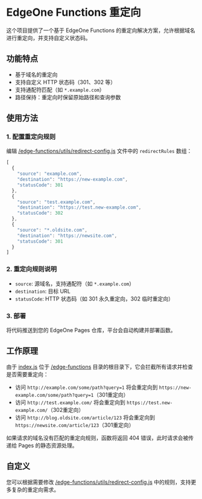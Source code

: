# EdgeOne Functions 重定向

这个项目提供了一个基于 EdgeOne Functions 的重定向解决方案，允许根据域名进行重定向，并支持自定义状态码。

## 功能特点

- 基于域名的重定向
- 支持自定义 HTTP 状态码（301、302 等）
- 支持通配符匹配（如 `*.example.com`）
- 路径保持：重定向时保留原始路径和查询参数

## 使用方法

### 1. 配置重定向规则

编辑 [/edge-functions/utils/redirect-config.js](file:///edge-functions/utils/redirect-config.js) 文件中的 `redirectRules` 数组：

```javascript
[
  {
    "source": "example.com",
    "destination": "https://new-example.com",
    "statusCode": 301
  },
  {
    "source": "test.example.com",
    "destination": "https://test.new-example.com",
    "statusCode": 302
  },
  {
    "source": "*.oldsite.com",
    "destination": "https://newsite.com",
    "statusCode": 301
  }
]
```

### 2. 重定向规则说明

- `source`: 源域名，支持通配符（如 `*.example.com`）
- `destination`: 目标 URL
- `statusCode`: HTTP 状态码（如 301 永久重定向，302 临时重定向）

### 3. 部署

将代码推送到您的 EdgeOne Pages 仓库，平台会自动构建并部署函数。

## 工作原理

由于 [index.js](file:///edge-functions/index.js) 位于 [/edge-functions](file:///edge-functions) 目录的根目录下，它会拦截所有请求并检查是否需要重定向：

- 访问 `http://example.com/some/path?query=1` 将会重定向到 `https://new-example.com/some/path?query=1`（301重定向）
- 访问 `http://test.example.com/` 将会重定向到 `https://test.new-example.com/`（302重定向）
- 访问 `http://blog.oldsite.com/article/123` 将会重定向到 `https://newsite.com/article/123`（301重定向）

如果请求的域名没有匹配的重定向规则，函数将返回 404 错误，此时请求会被传递给 Pages 的静态资源处理。

## 自定义

您可以根据需要修改 [/edge-functions/utils/redirect-config.js](file:///edge-functions/utils/redirect-config.js) 中的规则，支持更多复杂的重定向需求。